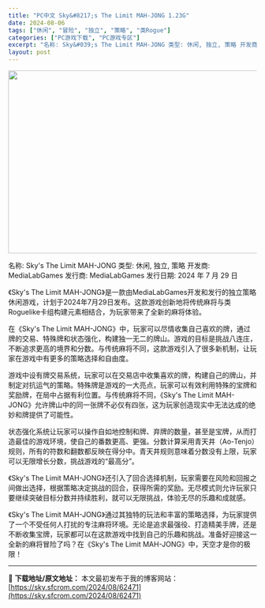 ```yaml
---
title: "PC中文 Sky&#8217;s The Limit MAH-JONG 1.23G"
date: 2024-08-06
tags: ["休闲", "冒险", "独立", "策略", "类Rogue"]
categories: ["PC游戏下载", "PC游戏专区"]
excerpt: "名称: Sky&#039;s The Limit MAH-JONG 类型: 休闲, 独立, 策略 开发商: MediaLabGames 发行商: MediaLabGames 发行日期: 2024 年 7 月 29 日 《Sky&#039;s The Limit MAH-JONG》是一款由MediaLabGames开发和&hellip;"
layout: post
---
```


<img class="aligncenter size-full wp-image-62472" src="https://sky.sfcrom.com/wp-content/uploads/2024/08/2024080603445745.webp" alt="" width="660" height="370" />

名称: Sky's The Limit MAH-JONG
类型: 休闲, 独立, 策略
开发商: MediaLabGames
发行商: MediaLabGames
发行日期: 2024 年 7 月 29 日

《Sky's The Limit MAH-JONG》是一款由MediaLabGames开发和发行的独立策略休闲游戏，计划于2024年7月29日发布。这款游戏创新地将传统麻将与类Roguelike卡组构建元素相结合，为玩家带来了全新的麻将体验。

在《Sky's The Limit MAH-JONG》中，玩家可以尽情收集自己喜欢的牌，通过牌的交易、特殊牌和状态强化，构建独一无二的牌山。游戏的目标是挑战八连庄，不断追求更高的境界和分数。与传统麻将不同，这款游戏引入了很多新机制，让玩家在游戏中有更多的策略选择和自由度。

游戏中设有牌交易系统，玩家可以在交易店中收集喜欢的牌，构建自己的牌山，并制定对抗运气的策略。特殊牌是游戏的一大亮点，玩家可以有效利用特殊的宝牌和奖励牌，在局中占据有利位置。与传统麻将不同，《Sky's The Limit MAH-JONG》允许牌山中的同一张牌不必仅有四张，这为玩家创造现实中无法达成的绝妙和牌提供了可能性。

状态强化系统让玩家可以操作自如地控制和牌、弃牌的数量，甚至是宝牌，从而打造最佳的游戏环境，使自己的番数更高、更强。分数计算采用青天井（Ao-Tenjo）规则，所有的符数和翻数都反映在得分中。青天井规则意味着分数没有上限，玩家可以无限增长分数，挑战游戏的“最高分”。

《Sky's The Limit MAH-JONG》还引入了回合选择机制，玩家需要在风险和回报之间做出选择，根据策略决定挑战的回合，获得所需的奖励。无尽模式则允许玩家只要继续突破目标分数并持续胜利，就可以无限挑战，体验无尽的乐趣和成就感。

《Sky's The Limit MAH-JONG》通过其独特的玩法和丰富的策略选择，为玩家提供了一个不受任何人打扰的专注麻将环境。无论是追求最强役、打造精美手牌，还是不断收集宝牌，玩家都可以在这款游戏中找到自己的乐趣和挑战。准备好迎接这一全新的麻将冒险了吗？在《Sky's The Limit MAH-JONG》中，天空才是你的极限！

---
📖 **下载地址/原文地址：** 本文最初发布于我的博客网站：[https://sky.sfcrom.com/2024/08/62471](https://sky.sfcrom.com/2024/08/62471)
